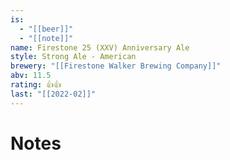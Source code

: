 ```yaml
---
is:
  - "[[beer]]"
  - "[[note]]"
name: Firestone 25 (XXV) Anniversary Ale
style: Strong Ale - American
brewery: "[[Firestone Walker Brewing Company]]"
abv: 11.5
rating: 👍👍
last: "[[2022-02]]"
---
```

# Notes

